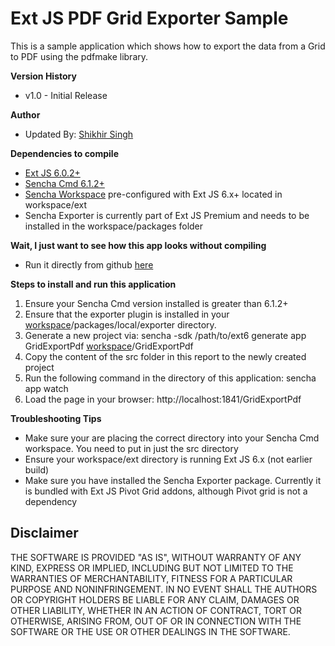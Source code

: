 # Ext JS PDF Grid Exporter Sample

This is a sample application which shows how to export the data from a Grid to PDF using the pdfmake library. 


**Version History**

* v1.0 - Initial Release

**Author** 

* Updated By: [Shikhir Singh](http://www.shikhir.com/)


**Dependencies to compile**

* [Ext JS 6.0.2+](https://www.sencha.com/products/extjs/)
* [Sencha Cmd 6.1.2+](https://www.sencha.com/products/extjs/cmd-download/) 
* [Sencha Workspace](https://docs.sencha.com/cmd/6.x/workspaces.html) pre-configured with Ext JS 6.x+ located in workspace/ext 
* Sencha Exporter is currently part of Ext JS Premium and needs to be installed in the workspace/packages folder


**Wait, I just want to see how this app looks without compiling**

* Run it directly from github [here](https://rawgit.com/shikhirsingh/ExtJS-Theming-Helper-App/master/build/index.html)


**Steps to install and run this application**


1. Ensure your Sencha Cmd version installed is greater than 6.1.2+
2. Ensure that the exporter plugin is installed in your [workspace](http://docs.sencha.com/cmd/6.x/workspaces.html)/packages/local/exporter directory.
3. Generate a new project via: sencha -sdk /path/to/ext6 generate app GridExportPdf [workspace](http://docs.sencha.com/cmd/6.x/workspaces.html)/GridExportPdf
4. Copy the content of the src folder in this report to the newly created project
5. Run the following command in the directory of this application: sencha app watch
6. Load the page in your browser: http://localhost:1841/GridExportPdf


**Troubleshooting Tips**

* Make sure your are placing the correct directory into your Sencha Cmd workspace. You need to put in just the src directory
* Ensure your workspace/ext directory is running Ext JS 6.x (not earlier build)
* Make sure you have installed the Sencha Exporter package. Currently it is bundled with Ext JS Pivot Grid addons, although Pivot grid is not a dependency


## Disclaimer

THE SOFTWARE IS PROVIDED "AS IS", WITHOUT WARRANTY OF ANY KIND, EXPRESS OR IMPLIED, INCLUDING 
BUT NOT LIMITED TO THE WARRANTIES OF MERCHANTABILITY, FITNESS FOR A PARTICULAR PURPOSE 
AND NONINFRINGEMENT. IN NO EVENT SHALL THE AUTHORS OR COPYRIGHT HOLDERS BE LIABLE FOR 
ANY CLAIM, DAMAGES OR OTHER LIABILITY, WHETHER IN AN ACTION OF CONTRACT, TORT OR 
OTHERWISE, ARISING FROM, OUT OF OR IN CONNECTION WITH THE SOFTWARE OR THE USE OR 
OTHER DEALINGS IN THE SOFTWARE.
